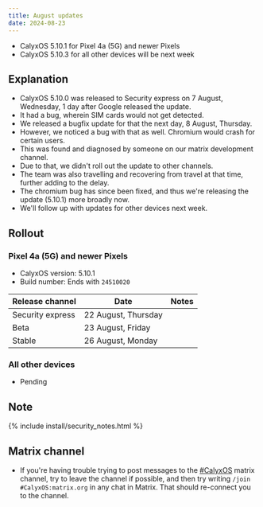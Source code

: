 ```yaml
---
title: August updates
date: 2024-08-23
---
```


* CalyxOS 5.10.1 for Pixel 4a (5G) and newer Pixels
* CalyxOS 5.10.3 for all other devices will be next week

## Explanation
* CalyxOS 5.10.0 was released to Security express on 7 August, Wednesday, 1 day after Google released the update.
* It had a bug, wherein SIM cards would not get detected.
* We released a bugfix update for that the next day, 8 August, Thursday.
* However, we noticed a bug with that as well. Chromium would crash for certain users.
* This was found and diagnosed by someone on our matrix development channel.
* Due to that, we didn't roll out the update to other channels.
* The team was also travelling and recovering from travel at that time, further adding to the delay.
* The chromium bug has since been fixed, and thus we're releasing the update (5.10.1) more broadly now.
* We'll follow up with updates for other devices next week.

## Rollout

### Pixel 4a (5G) and newer Pixels

* CalyxOS version: 5.10.1
* Build number: Ends with `24510020`

| Release channel  | Date   | Notes |
| ---------------- | ------ | ------ |
| Security express | 22 August, Thursday |  |
| Beta | 23 August, Friday |  |
| Stable | 26 August, Monday |  |

### All other devices

* Pending

## Note

{% include install/security_notes.html %}

## Matrix channel

* If you're having trouble trying to post messages to the [#CalyxOS](https://matrix.to/#/#CalyxOS:matrix.org) matrix channel, try to leave the channel if possible, and then try writing `/join #CalyxOS:matrix.org` in any chat in Matrix. That should re-connect you to the channel.
